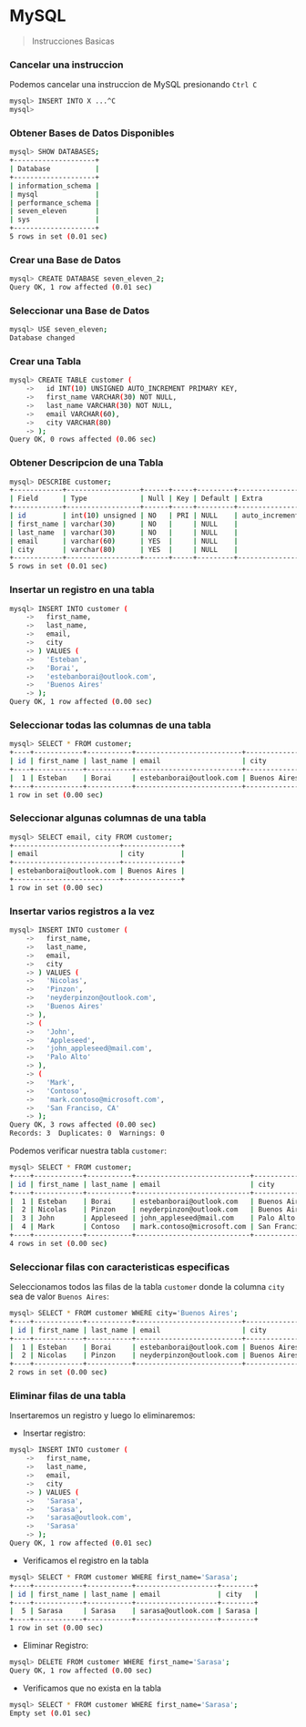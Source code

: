 # MySQL
> Instrucciones Basicas

### Cancelar una instruccion
Podemos cancelar una instruccion de MySQL presionando `Ctrl C`

```bash
mysql> INSERT INTO X ...^C
mysql>
```

### Obtener Bases de Datos Disponibles
```bash
mysql> SHOW DATABASES;
+--------------------+
| Database           |
+--------------------+
| information_schema |
| mysql              |
| performance_schema |
| seven_eleven       |
| sys                |
+--------------------+
5 rows in set (0.01 sec)
```

### Crear una Base de Datos
```bash
mysql> CREATE DATABASE seven_eleven_2;
Query OK, 1 row affected (0.01 sec)
```

### Seleccionar una Base de Datos
```bash
mysql> USE seven_eleven;
Database changed
```

### Crear una Tabla
```bash
mysql> CREATE TABLE customer (
    ->   id INT(10) UNSIGNED AUTO_INCREMENT PRIMARY KEY,
    ->   first_name VARCHAR(30) NOT NULL,
    ->   last_name VARCHAR(30) NOT NULL,
    ->   email VARCHAR(60),
    ->   city VARCHAR(80)
    -> );
Query OK, 0 rows affected (0.06 sec)
```

### Obtener Descripcion de una Tabla
```bash
mysql> DESCRIBE customer;
+------------+------------------+------+-----+---------+----------------+
| Field      | Type             | Null | Key | Default | Extra          |
+------------+------------------+------+-----+---------+----------------+
| id         | int(10) unsigned | NO   | PRI | NULL    | auto_increment |
| first_name | varchar(30)      | NO   |     | NULL    |                |
| last_name  | varchar(30)      | NO   |     | NULL    |                |
| email      | varchar(60)      | YES  |     | NULL    |                |
| city       | varchar(80)      | YES  |     | NULL    |                |
+------------+------------------+------+-----+---------+----------------+
5 rows in set (0.01 sec)
```

### Insertar un registro en una tabla
```bash
mysql> INSERT INTO customer (
    ->   first_name,
    ->   last_name,
    ->   email,
    ->   city
    -> ) VALUES (
    ->   'Esteban',
    ->   'Borai',
    ->   'estebanborai@outlook.com',
    ->   'Buenos Aires'
    -> );
Query OK, 1 row affected (0.00 sec)
```

### Seleccionar todas las columnas de una tabla
```bash
mysql> SELECT * FROM customer;
+----+------------+-----------+--------------------------+--------------+
| id | first_name | last_name | email                    | city         |
+----+------------+-----------+--------------------------+--------------+
|  1 | Esteban    | Borai     | estebanborai@outlook.com | Buenos Aires |
+----+------------+-----------+--------------------------+--------------+
1 row in set (0.00 sec)
```

### Seleccionar algunas columnas de una tabla
```bash
mysql> SELECT email, city FROM customer;
+--------------------------+--------------+
| email                    | city         |
+--------------------------+--------------+
| estebanborai@outlook.com | Buenos Aires |
+--------------------------+--------------+
1 row in set (0.00 sec)
```

### Insertar varios registros a la vez
```bash
mysql> INSERT INTO customer (
    ->   first_name,
    ->   last_name,
    ->   email,
    ->   city
    -> ) VALUES (
    ->   'Nicolas',
    ->   'Pinzon',
    ->   'neyderpinzon@outlook.com',
    ->   'Buenos Aires'
    -> ),
    -> (
    ->   'John',
    ->   'Appleseed',
    ->   'john_appleseed@mail.com',
    ->   'Palo Alto'
    -> ),
    -> (
    ->   'Mark',
    ->   'Contoso',
    ->   'mark.contoso@microsoft.com',
    ->   'San Franciso, CA'
    -> );
Query OK, 3 rows affected (0.00 sec)
Records: 3  Duplicates: 0  Warnings: 0
```

Podemos verificar nuestra tabla `customer`:

```bash
mysql> SELECT * FROM customer;
+----+------------+-----------+----------------------------+------------------+
| id | first_name | last_name | email                      | city             |
+----+------------+-----------+----------------------------+------------------+
|  1 | Esteban    | Borai     | estebanborai@outlook.com   | Buenos Aires     |
|  2 | Nicolas    | Pinzon    | neyderpinzon@outlook.com   | Buenos Aires     |
|  3 | John       | Appleseed | john_appleseed@mail.com    | Palo Alto        |
|  4 | Mark       | Contoso   | mark.contoso@microsoft.com | San Franciso, CA |
+----+------------+-----------+----------------------------+------------------+
4 rows in set (0.00 sec)
```

### Seleccionar filas con caracteristicas especificas
Seleccionamos todos las filas de la tabla `customer` donde la columna `city` sea de valor `Buenos Aires`:
```bash
mysql> SELECT * FROM customer WHERE city='Buenos Aires';
+----+------------+-----------+--------------------------+--------------+
| id | first_name | last_name | email                    | city         |
+----+------------+-----------+--------------------------+--------------+
|  1 | Esteban    | Borai     | estebanborai@outlook.com | Buenos Aires |
|  2 | Nicolas    | Pinzon    | neyderpinzon@outlook.com | Buenos Aires |
+----+------------+-----------+--------------------------+--------------+
2 rows in set (0.00 sec)
```

### Eliminar filas de una tabla
Insertaremos un registro y luego lo eliminaremos:
- Insertar registro:
```bash
mysql> INSERT INTO customer (
    ->   first_name,
    ->   last_name,
    ->   email,
    ->   city
    -> ) VALUES (
    ->   'Sarasa',
    ->   'Sarasa',
    ->   'sarasa@outlook.com',
    ->   'Sarasa'
    -> );
Query OK, 1 row affected (0.01 sec)
```

- Verificamos el registro en la tabla
```bash
mysql> SELECT * FROM customer WHERE first_name='Sarasa';
+----+------------+-----------+--------------------+--------+
| id | first_name | last_name | email              | city   |
+----+------------+-----------+--------------------+--------+
|  5 | Sarasa     | Sarasa    | sarasa@outlook.com | Sarasa |
+----+------------+-----------+--------------------+--------+
1 row in set (0.00 sec)

```

- Eliminar Registro:
```bash
mysql> DELETE FROM customer WHERE first_name='Sarasa';
Query OK, 1 row affected (0.00 sec)
```

- Verificamos que no exista en la tabla
```bash
mysql> SELECT * FROM customer WHERE first_name='Sarasa';
Empty set (0.01 sec)
```

